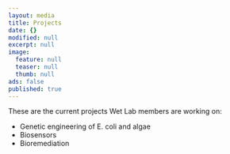 ```yaml
---
layout: media
title: Projects
date: {}
modified: null
excerpt: null
image: 
  feature: null
  teaser: null
  thumb: null
ads: false
published: true
---
```


These are the current projects Wet Lab members are working on:

- Genetic engineering of E. coli and algae
- Biosensors
- Bioremediation


